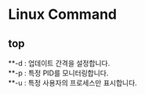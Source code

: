 Linux Command
=============

## top
**-d : 업데이트 간격을 설정합니다.  
**-p : 특정 PID를 모니터링합니다.  
**-u : 특정 사용자의 프로세스만 표시합니다.


